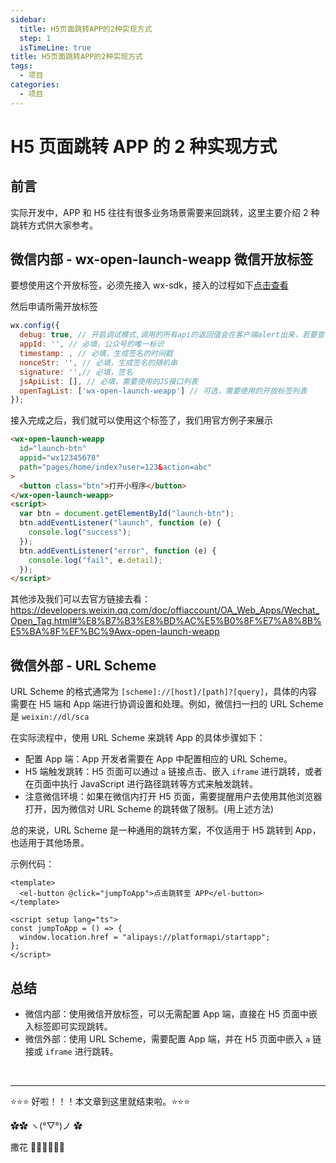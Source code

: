 ```yaml
---
sidebar:
  title: H5页面跳转APP的2种实现方式
  step: 1
  isTimeLine: true
title: H5页面跳转APP的2种实现方式
tags:
  - 项目
categories:
  - 项目
---
```


# H5 页面跳转 APP 的 2 种实现方式

## 前言

实际开发中，APP 和 H5 往往有很多业务场景需要来回跳转，这里主要介绍 2 种跳转方式供大家参考。

## 微信内部 - wx-open-launch-weapp 微信开放标签

要想使用这个开放标签，必须先接入 wx-sdk，接入的过程如下[点击查看](https://icodehub.top/blog/project/h5%E7%AC%AC%E4%B8%89%E6%96%B9%E6%8E%A5%E5%85%A5.html#wx-sdk-%E6%B3%A8%E5%85%A5%E5%92%8C%E4%BD%BF%E7%94%A8)

然后申请所需开放标签

```js
wx.config({
  debug: true, // 开启调试模式,调用的所有api的返回值会在客户端alert出来，若要查看传入的参数，可以在pc端打开，参数信息会通过log打出，仅在pc端时才会打印
  appId: '', // 必填，公众号的唯一标识
  timestamp: , // 必填，生成签名的时间戳
  nonceStr: '', // 必填，生成签名的随机串
  signature: '',// 必填，签名
  jsApiList: [], // 必填，需要使用的JS接口列表
  openTagList: ['wx-open-launch-weapp'] // 可选，需要使用的开放标签列表
});
```

接入完成之后，我们就可以使用这个标签了，我们用官方例子来展示

```html
<wx-open-launch-weapp
  id="launch-btn"
  appid="wx12345678"
  path="pages/home/index?user=123&action=abc"
>
  <button class="btn">打开小程序</button>
</wx-open-launch-weapp>
<script>
  var btn = document.getElementById("launch-btn");
  btn.addEventListener("launch", function (e) {
    console.log("success");
  });
  btn.addEventListener("error", function (e) {
    console.log("fail", e.detail);
  });
</script>
```

其他涉及我们可以去官方链接去看：https://developers.weixin.qq.com/doc/offiaccount/OA_Web_Apps/Wechat_Open_Tag.html#%E8%B7%B3%E8%BD%AC%E5%B0%8F%E7%A8%8B%E5%BA%8F%EF%BC%9Awx-open-launch-weapp

## 微信外部 - URL Scheme

URL Scheme 的格式通常为 `[scheme]://[host]/[path]?[query]`，具体的内容需要在 H5 端和 App 端进行协调设置和处理。例如，微信扫一扫的 URL Scheme 是 `weixin://dl/sca`

在实际流程中，使用 URL Scheme 来跳转 App 的具体步骤如下：

- 配置 App 端：App 开发者需要在 App 中配置相应的 URL Scheme。
- H5 端触发跳转：H5 页面可以通过 `a` 链接点击、嵌入 `iframe` 进行跳转，或者在页面中执行 JavaScript 进行路径跳转等方式来触发跳转。
- 注意微信环境：如果在微信内打开 H5 页面，需要提醒用户去使用其他浏览器打开，因为微信对 URL Scheme 的跳转做了限制。(用上述方法)

总的来说，URL Scheme 是一种通用的跳转方案，不仅适用于 H5 跳转到 App，也适用于其他场景。

示例代码：

```vue
<template>
  <el-button @click="jumpToApp">点击跳转至 APP</el-button>
</template>

<script setup lang="ts">
const jumpToApp = () => {
  window.location.href = "alipays://platformapi/startapp";
};
</script>
```

## 总结

- 微信内部：使用微信开放标签，可以无需配置 App 端，直接在 H5 页面中嵌入标签即可实现跳转。
- 微信外部：使用 URL Scheme，需要配置 App 端，并在 H5 页面中嵌入 `a` 链接或 `iframe` 进行跳转。

<br/>
<hr />

⭐️⭐️⭐️ 好啦！！！本文章到这里就结束啦。⭐️⭐️⭐️

✿✿ ヽ(°▽°)ノ ✿

撒花 🌸🌸🌸🌸🌸🌸
